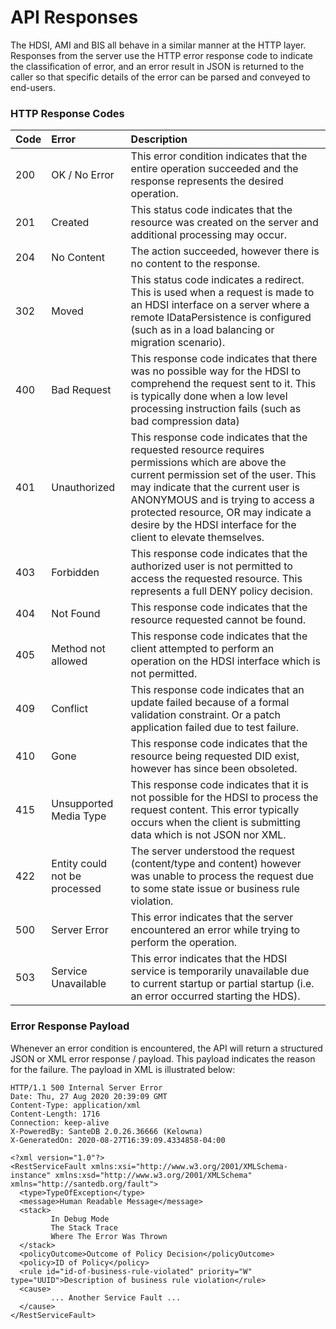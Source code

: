 # API Responses

The HDSI, AMI and BIS all behave in a similar manner at the HTTP layer. Responses from the server use the HTTP error response code to indicate the classification of error, and an error result in JSON is returned to the caller so that specific details of the error can be parsed and conveyed to end-users.

### HTTP Response Codes

| **Code** | **Error** | **Description** |
| :--- | :--- | :--- |
| 200 | OK / No Error | This error condition indicates that the entire operation succeeded and the response represents the desired operation. |
| 201 | Created | This status code indicates that the resource was created on the server and additional processing may occur. |
| 204 | No Content | The action succeeded, however there is no content to the response. |
| 302 | Moved | This status code indicates a redirect. This is used when a request is made to an HDSI interface on a server where a remote IDataPersistence is configured \(such as in a load balancing or migration scenario\). |
| 400 | Bad Request | This response code indicates that there was no possible way for the HDSI to comprehend the request sent to it. This is typically done when a low level processing instruction fails \(such as bad compression data\) |
| 401 | Unauthorized | This response code indicates that the requested resource requires permissions which are above the current permission set of the user. This may indicate that the current user is ANONYMOUS and is trying to access a protected resource, OR may indicate a desire by the HDSI interface for the client to elevate themselves. |
| 403 | Forbidden | This response code indicates that the authorized user is not permitted to access the requested resource. This represents a full DENY policy decision. |
| 404 | Not Found | This response code indicates that the resource requested cannot be found. |
| 405 | Method not allowed | This response code indicates that the client attempted to perform an operation on the HDSI interface which is not permitted. |
| 409 | Conflict | This response code indicates that an update failed because of a formal validation constraint. Or a patch application failed due to test failure. |
| 410 | Gone | This response code indicates that the resource being requested DID exist, however has since been obsoleted. |
| 415 | Unsupported Media Type | This response code indicates that it is not possible for the HDSI to process the request content. This error typically occurs when the client is submitting data which is not JSON nor XML. |
| 422 | Entity could not be processed | The server understood the request \(content/type and content\) however was unable to process the request due to some state issue or business rule violation. |
| 500 | Server Error | This error indicates that the server encountered an error while trying to perform the operation. |
| 503 | Service Unavailable | This error indicates that the HDSI service is temporarily unavailable due to current startup or partial startup \(i.e. an error occurred starting the HDS\). |

### Error Response Payload

Whenever an error condition is encountered, the API will return a structured JSON or XML error response / payload. This payload indicates the reason for the failure. The payload in XML is illustrated below:

```http
HTTP/1.1 500 Internal Server Error
Date: Thu, 27 Aug 2020 20:39:09 GMT
Content-Type: application/xml
Content-Length: 1716
Connection: keep-alive
X-PoweredBy: SanteDB 2.0.26.36666 (Kelowna)
X-GeneratedOn: 2020-08-27T16:39:09.4334858-04:00

<?xml version="1.0"?>
<RestServiceFault xmlns:xsi="http://www.w3.org/2001/XMLSchema-instance" xmlns:xsd="http://www.w3.org/2001/XMLSchema" xmlns="http://santedb.org/fault">
  <type>TypeOfException</type>
  <message>Human Readable Message</message>
  <stack>
         In Debug Mode
         The Stack Trace
         Where The Error Was Thrown
  </stack>
  <policyOutcome>Outcome of Policy Decision</policyOutcome>
  <policy>ID of Policy</policy>
  <rule id="id-of-business-rule-violated" priority="W" type="UUID">Description of business rule violation</rule>
  <cause>
         ... Another Service Fault ...
  </cause>
</RestServiceFault>
```


